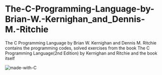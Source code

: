 # The-C-Programming-Language-by-Brian-W.-Kernighan_and_Dennis-M.-Ritchie
The C Programming Language by Brian W. Kernighan and Dennis M. Ritchie contains the programming codes, solved exercises from the book The C Programming Language(2nd Edition) by Kernighan and Ritchie and the book itself



![made-with-C](https://img.shields.io/badge/Made%20with-C-1f425f.svg)

